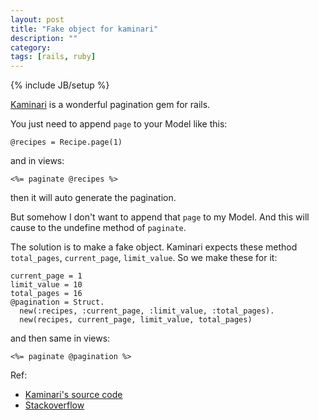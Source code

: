 ```yaml
---
layout: post
title: "Fake object for kaminari"
description: ""
category: 
tags: [rails, ruby]
---
```

{% include JB/setup %}

[Kaminari](https://github.com/amatsuda/kaminari) is a wonderful pagination gem for rails.

You just need to append `page` to your Model like this:

    @recipes = Recipe.page(1)

and in views:

    <%= paginate @recipes %>

then it will auto generate the pagination.

But somehow I don't want to append that `page` to my Model. And this will cause to the undefine method of `paginate`.

The solution is to make a fake object. Kaminari expects these method `total_pages`, `current_page`, `limit_value`. So we make these for it:

    current_page = 1
    limit_value = 10
    total_pages = 16
    @pagination = Struct.
      new(:recipes, :current_page, :limit_value, :total_pages).
      new(recipes, current_page, limit_value, total_pages)
    
and then same in views:

    <%= paginate @pagination %>

Ref: 
- [Kaminari's source code](https://github.com/amatsuda/kaminari/blob/master/lib/kaminari/helpers/action_view_extension.rb#L18)
- [Stackoverflow](http://stackoverflow.com/questions/6741567/ruby-metaprogramming-dynamic-instance-variable-names)
